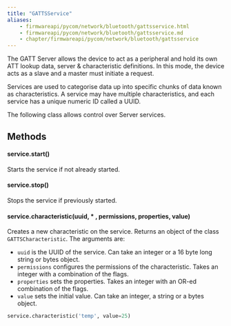```yaml
---
title: "GATTSService"
aliases:
    - firmwareapi/pycom/network/bluetooth/gattsservice.html
    - firmwareapi/pycom/network/bluetooth/gattsservice.md
    - chapter/firmwareapi/pycom/network/bluetooth/gattsservice
---
```

The GATT Server allows the device to act as a peripheral and hold its own ATT lookup data, server & characteristic definitions. In this mode, the device acts as a slave and a master must initiate a request.

Services are used to categorise data up into specific chunks of data known as characteristics. A service may have multiple characteristics, and each service has a unique numeric ID called a UUID.

The following class allows control over Server services.

## Methods

#### service.start()

Starts the service if not already started.

#### service.stop()

Stops the service if previously started.

#### service.characteristic(uuid, \* , permissions, properties, value)

Creates a new characteristic on the service. Returns an object of the class `GATTSCharacteristic`. The arguments are:

* `uuid` is the UUID of the service. Can take an integer or a 16 byte long string or bytes object.
* `permissions` configures the permissions of the characteristic. Takes an integer with a combination of the flags.
* `properties` sets the properties. Takes an integer with an OR-ed combination of the flags.
* `value` sets the initial value. Can take an integer, a string or a bytes object.

```python
service.characteristic('temp', value=25)
```

